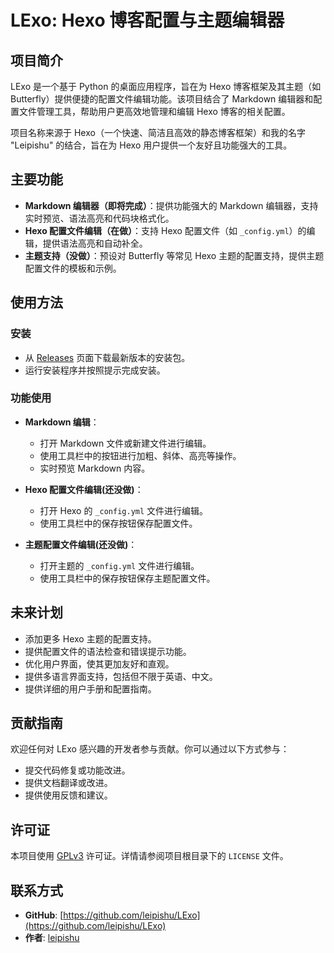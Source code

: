 # LExo: Hexo 博客配置与主题编辑器

## 项目简介
LExo 是一个基于 Python 的桌面应用程序，旨在为 Hexo 博客框架及其主题（如 Butterfly）提供便捷的配置文件编辑功能。该项目结合了 Markdown 编辑器和配置文件管理工具，帮助用户更高效地管理和编辑 Hexo 博客的相关配置。

项目名称来源于 Hexo（一个快速、简洁且高效的静态博客框架）和我的名字 "Leipishu" 的结合，旨在为 Hexo 用户提供一个友好且功能强大的工具。

## 主要功能
- **Markdown 编辑器（即将完成）**：提供功能强大的 Markdown 编辑器，支持实时预览、语法高亮和代码块格式化。
- **Hexo 配置文件编辑（在做）**：支持 Hexo 配置文件（如 `_config.yml`）的编辑，提供语法高亮和自动补全。
- **主题支持（没做）**：预设对 Butterfly 等常见 Hexo 主题的配置支持，提供主题配置文件的模板和示例。

## 使用方法
### 安装
- 从 [Releases](https://github.com/leipishu/LExo/releases) 页面下载最新版本的安装包。
- 运行安装程序并按照提示完成安装。

### 功能使用
- **Markdown 编辑**：
  - 打开 Markdown 文件或新建文件进行编辑。
  - 使用工具栏中的按钮进行加粗、斜体、高亮等操作。
  - 实时预览 Markdown 内容。

- **Hexo 配置文件编辑(还没做)**：
  - 打开 Hexo 的 `_config.yml` 文件进行编辑。
  - 使用工具栏中的保存按钮保存配置文件。

- **主题配置文件编辑(还没做)**：
  - 打开主题的 `_config.yml` 文件进行编辑。
  - 使用工具栏中的保存按钮保存主题配置文件。

## 未来计划
- 添加更多 Hexo 主题的配置支持。
- 提供配置文件的语法检查和错误提示功能。
- 优化用户界面，使其更加友好和直观。
- 提供多语言界面支持，包括但不限于英语、中文。
- 提供详细的用户手册和配置指南。

## 贡献指南
欢迎任何对 LExo 感兴趣的开发者参与贡献。你可以通过以下方式参与：
- 提交代码修复或功能改进。
- 提供文档翻译或改进。
- 提供使用反馈和建议。

## 许可证
本项目使用 [GPLv3](https://www.gnu.org/licenses/gpl-3.0.html) 许可证。详情请参阅项目根目录下的 `LICENSE` 文件。

## 联系方式
- **GitHub**: [https://github.com/leipishu/LExo](https://github.com/leipishu/LExo)
- **作者**: [leipishu](https://www.leipishu.top)